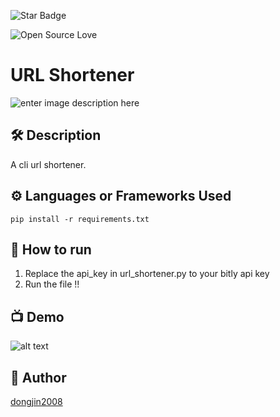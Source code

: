 <!--Please do not remove this part-->

![Star Badge](https://img.shields.io/static/v1?label=%F0%9F%8C%9F&message=If%20Useful&style=style=flat&color=BC4E99)

![Open Source Love](https://badges.frapsoft.com/os/v1/open-source.svg?v=103)

  

# URL Shortener

  

![enter image description here](https://www.clickslice.co.uk/wp-content/uploads/2022/07/1_Pdw7h5X6vQQNVopIzHBG6A.jpeg)

  

<!--An image is an illustration for your project, the tip here is using your sense of humour as much as you can :D

  

You can copy paste my markdown photo insert as following:

<p align="center">

<img src="your-source-is-here" width=40% height=40%>

-->

  

## 🛠️ Description

<!--Remove the below lines and add yours -->

A cli url shortener.

  

## ⚙️ Languages or Frameworks Used

<!--Remove the below lines and add yours -->

  
    pip install -r requirements.txt


## 🌟 How to run

<!--Remove the below lines and add yours -->

1. Replace the api_key in url_shortener.py to your bitly api key
2. Run the file !!

  

## 📺 Demo

![alt text](assets/ezgif-5-7fc3e9b8f1.gif)

  

## 🤖 Author

<!--Remove the below lines and add yours -->

[dongjin2008](https://github.com/dongjin2008)
